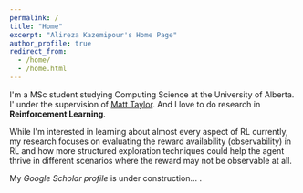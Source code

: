 ```yaml
---
permalink: /
title: "Home"
excerpt: "Alireza Kazemipour's Home Page"
author_profile: true
redirect_from: 
  - /home/
  - /home.html
---
```


I'm a MSc student studying Computing Science at the University of Alberta. I' under the supervision of 
[Matt Taylor](https://drmatttaylor.net/).
And I love to do research in **Reinforcement Learning**.

While I'm interested in learning about almost every aspect of RL currently, my research focuses on evaluating the reward availability (observability) in RL and how more structured exploration techniques could help the agent thrive in different scenarios where the reward may not be observable at all.

My _Google Scholar profile_ is under construction... .
